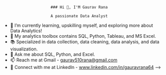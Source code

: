                          ### Hi 👋, I'M Gaurav Rana

                         A passionate Data Analyst

- 🌱 I’m currently learning, upskilling myself, and exploring more about Data Analytics!
- 🔭 My analytics toolbox contains SQL, Python, Tableau, and MS Excel.
- 📚 Specialized in data collection, data cleaning, data analysis, and data visualization.
- 💬 Ask me about SQL, Python, and Excel.
- 📫 Reach me at Gmail - gaurav510rana@gmail.com
- 🔗 Connect with me at LinkedIn - www.linkedin.com/in/gauravrana64
-->


